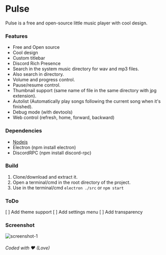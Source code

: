 # Pulse
Pulse is a free and open-source little music player with cool design.   

### Features
- Free and Open source
- Cool design
- Custom titlebar
- Discord Rich Presence
- Search in the system music directory for wav and mp3 files.
- Also search in directory.
- Volume and progress control.
- Pause/resume control.
- Thumbnail support (same name of file in the same directory with jpg extension).
- Autolist (Automatically play songs following the current song when it's finished).
- Debug mode (with devtools)
- Web control (refresh, home, forward, backward)

### Dependencies
- [Nodejs](https://nodejs.org/es/)
- Electron (npm install electron)
- DiscordRPC (npm install discord-rpc)

### Build
1) Clone/download and extract it.
2) Open a terminal/cmd in the root directory of the project.
3) Use in the terminal/cmd `electron ./src` or `npm start`

### ToDo
[ ] Add theme support
[ ] Add settings menu
[ ] Add transparency

### Screenshot
![screenshot-1](https://i.imgur.com/U2m6eft.png)

###### Coded with ❤️ (Love)
